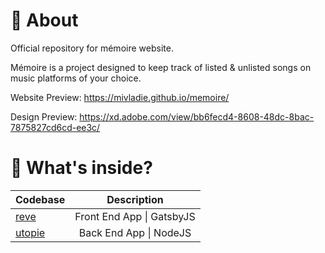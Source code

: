 # :cherry_blossom: About

Official repository for mémoire website.

Mémoire is a project designed to keep track of listed & unlisted songs on music platforms of your choice.

Website Preview: https://mivladie.github.io/memoire/

Design Preview: https://xd.adobe.com/view/bb6fecd4-8608-48dc-8bac-7875827cd6cd-ee3c/

# 🚀 What's inside?

| Codebase         |        Description        |
| :--------------- | :-----------------------: |
| [reve](reve)     | Front End App \| GatsbyJS |
| [utopie](utopie) |  Back End App \| NodeJS   |
